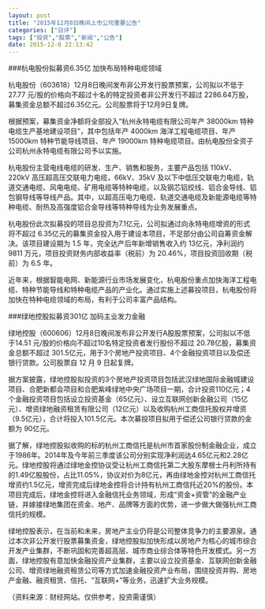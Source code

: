 ```yaml
---
layout: post
title: "2015年12月8日晚间上市公司重要公告"
categories: ["日评"]
tags: ["投资","股票","新闻","公告"]
date: 2015-12-8 22:13:42
---
```

###杭电股份拟募资6.35亿 加快布局特种电缆领域

杭电股份（603618）12月8日晚间发布非公开发行股票预案，公司拟以不低于 27.77 元/股的价格向不超过十名的特定投资者非公开发行不超过 2286.64万股，募集资金总额不超过6.35亿元。公司股票将于12月9日复牌。

根据预案，募集资金净额将全部投入“杭州永特电缆有限公司年产 38000km 特种电缆生产基地建设项目”，其中包括年产 4000km 海洋工程电缆项目、年产15000km 特种节能导线项目、年产 19000km 特种电缆项目。由杭电股份全资子公司杭州永特电缆有限公司予以实施。

杭电股份主营电线电缆的研发、生产、销售和服务，主要产品包括 110kV、220kV 高压超高压交联电力电缆，66kV、35kV 及以下中低压交联电力电缆，轨道交通电缆、风电电缆、矿用电缆等特种电缆，以及钢芯铝绞线、铝合金导线、铝包钢导线等导线产品。其中，以超高压电力电缆、轨道交通电缆及新能源电缆等特种电缆、耐热及高强度铝合金导线等特种导线为业务发展重点。

杭电股份此次拟募投的项目总投资为7.1亿元，公司拟通过向永特电缆增资的形式将不超过 6.35亿元的募集资金投入用于建设本项目，不足部分由公司自筹资金解决。该项目建设期为 1.5 年，完全达产后年新增销售收入约 13亿元，净利润约 9811 万元，项目投资财务内部收益率（税前）为 20.46%，项目投资回收期（税前）为 6.5 年。

近年来，根据智能电网、新能源行业市场发展变化，杭电股份重点加快海洋工程电缆、特种节能导线和特种电缆产品的产业化。通过实施上述募投项目，杭电股份将加快在特种电缆领域的布局，有利于公司丰富产品结构。

###绿地控股拟募资301亿 加码主业发力金融

绿地控股（600606）12月8日晚间发布非公开发行A股股票预案，公司拟以不低于14.51 元/股的价格向不超过10名特定投资者发行股份不超过 20.78亿股，募集资金总额不超过 301.5亿元，用于3个房地产投资项目、4个金融投资项目以及偿还银行贷款。公司股票自 12 月 9 日起复牌。

据方案披露，绿地控股拟投资的3个房地产投资项目包括武汉绿地国际金融城建设项目、合肥新都会项目和合肥紫峰绿地中央广场项目一期，合计投资110亿元；4个金融投资项目包括设立投资基金（65亿元）、设立互联网创新金融公司（15亿元）、增资绿地融资租赁有限公司（12亿元）以及收购杭州工商信托股权并增资（9.5亿元），合计将投入101.5亿元。本次募投项目拟用于偿还公司银行贷款的金额为 90亿元。

据了解，绿地控股拟收购的标的杭州工商信托是杭州市首家股份制金融企业，成立于1986年。2014年及今年前三季度该公司分别实现净利润达4.65亿元和2.28亿元。绿地控股将通过绿地金控协议受让杭州工商信托第二大股东摩根士丹利所持有的1.49亿股股份，占比11.05%，协议对价为8亿元，再由绿地金控对杭州工商信托增资约1.5亿元，增资完成后绿地金控将合计持有杭州工商信托近20%的股份。本项目完成后，绿地金控将进入金融信托业务领域，形成“资金+资管”的金融产业链，并嫁接绿地集团在资金、地产、品牌等方面的优势，进一步做大做强杭州工商信托的规模。

绿地控股表示，在当前和未来，房地产主业仍将是公司整体竞争力的主要源泉。通过本次非公开发行股票募集资金，绿地控股拟加快形成以房地产为核心的城市综合开发产业集群，不断巩固和完善超高层、城市商业综合体等特色开发模式。另一方面，绿地控股有意加快金融投资产业集群，主要以设立投资基金、互联网创新金融公司、增资绿地融资租赁公司等方式加速金融投资产业布局，围绕投资并购、房地产金融、融资租赁、信托、“互联网+”等业务，迅速扩大业务规模。

（资料来源：财经网站。仅供参考，投资需谨慎）
